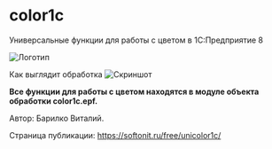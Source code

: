 # color1c
Универсальные функции для работы с цветом в 1С:Предприятие 8

![Логотип](https://softonit.ru/upload/iblock/511/parrot_1417286_640.png "Работа с цветом в 1С")

Как выглядит обработка
![Скриншот](https://softonit.ru/upload/iblock/169/2020_08_06_19_27_10.png "Работа с цветом в 1С")

**Все функции для работы с цветом находятся в модуле объекта обработки color1c.epf.**

Автор: Барилко Виталий.

Страница публикации: https://softonit.ru/free/unicolor1c/
